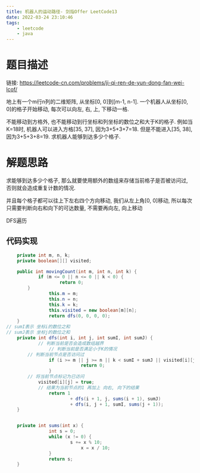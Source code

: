 ```yaml
---
title: 机器人的运动路径- 剑指Offer LeetCode13
date: 2022-03-24 23:10:46
tags: 
	- leetcode
	- java
---
```


# 题目描述

链接: https://leetcode-cn.com/problems/ji-qi-ren-de-yun-dong-fan-wei-lcof/

地上有一个m行n列的二维矩阵, 从坐标\[0, 0]到\[m-1, n-1]. 一个机器人从坐标\[0, 0]的格子开始移动, 每次可以向左, 右, 上, 下移动一格.

不能移动到方格外, 也不能移动到行坐标和列坐标的数位之和大于K的格子. 例如当K=18时, 机器人可以进入方格\[35, 37], 因为3+5+3+7=18. 但是不能进入\[35, 38], 因为3+5+3+8=19. 求机器人能够到达多少个格子.

<!--more-->

# 解题思路

求能够到达多少个格子, 那么就要使用额外的数组来存储当前格子是否被访问过, 否则就会造成重复计数的情况.

并且每个格子都可以往上下左右四个方向移动, 我们从左上角\[0, 0]移动, 所以每次只需要判断向右和向下的可达数量, 不需要再向左, 向上移动

DFS遍历

## 代码实现

```java
	private int m, n, k;
	private boolean[][] visited;

	public int movingCount(int m, int n, int k) {
    		if (m <= 0 || n <= 0 || k < 0) {
	        		return 0;
    	}
		    	this.m = m;
		    	this.n = n;
		    	this.k = k;
    			this.visited = new boolean[m][n];
    			return dfs(0, 0, 0, 0);
	}
// sumI表示 坐标i的数位之和
// sumJ表示 坐标j的数位之和
	private int dfs(int i, int j, int sumI, int sumJ) {
	    	// 判断当前是否会造成数组越界
		    	// 判断当前是否满足小于K的情况
    	// 判断当前节点是否访问过
    			if (i >= m || j >= n || k < sumI + sumJ || visited[i][j]) {
			        		return 0;
    			}
    	// 将当前节点标记为已访问
	    	visited[i][j] = true;
	    	// 结果为当前节点的1 再加上 向右, 向下的结果
	    		return 1 
	    	    	    + dfs(i + 1, j, sums(i + 1), sumJ) 
	    	    	    + dfs(i, j + 1, sumI, sums(j + 1));
	}


	private int sums(int x) {
			    int s = 0;
	    		while (x != 0) {
	 	       			s += x % 10;
					        x = x / 10;
			    }
			    return s;
	}
```



